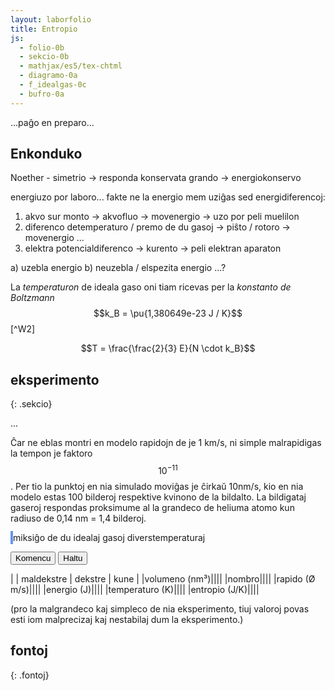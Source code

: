 ```yaml
---
layout: laborfolio
title: Entropio
js:
  - folio-0b
  - sekcio-0b 
  - mathjax/es5/tex-chtml
  - diagramo-0a
  - f_idealgas-0c
  - bufro-0a
---
```


...paĝo en preparo...

<!--
https://de.wikipedia.org/wiki/Ideales_Gas#Ideales_Gasgemisch
https://de.wikipedia.org/wiki/Gibbssches_Paradoxon
https://en.wikipedia.org/wiki/Entropy_of_mixing

https://de.wikipedia.org/wiki/Sackur-Tetrode-Gleichung
http://hyperphysics.phy-astr.gsu.edu/hbase/Therm/entropgas.html
https://de.wikipedia.org/wiki/Ideales_Gas#Entropie


https://chem.libretexts.org/Bookshelves/General_Chemistry/Map%3A_General_Chemistry_(Petrucci_et_al.)/19%3A_Spontaneous_Change%3A_Entropy_and_Gibbs_Energy/19.3%3A_Evaluating_Entropy_and_Entropy_Changes

https://physics.stackexchange.com/questions/334813/entropy-of-two-subsystems-exchanging-energy

https://eo.wikibooks.org/wiki/Termodinamiko/Leciono_1#Ideala_gaso
https://de.wikipedia.org/wiki/Ideales_Gas
https://de.wikipedia.org/wiki/Innere_Energie

https://www.tec-science.com/de/thermodynamik-waermelehre/kinetische-gastheorie/maxwell-boltzmann-verteilung/#Wahrscheinlichste_Geschwindigkeit

https://www.pfeiffer-vacuum.com/de/know-how/einfuehrung-in-die-vakuumtechnik/grundlagen/thermische-teilchengeschwindigkeit/

https://de.wikipedia.org/wiki/Adiabatische_Zustands%C3%A4nderung#Adiabaten_des_idealen_Gases
-->

## Enkonduko

Noether - simetrio -> responda konservata grando
-> energiokonservo

energiuzo por laboro... fakte ne la energio mem uziĝas sed energidiferencoj:

1. akvo sur monto -> akvofluo -> movenergio -> uzo por peli muelilon
2. diferenco detemperaturo / premo de du gasoj -> piŝto / rotoro -> movenergio ...
3. elektra potencialdiferenco -> kurento -> peli elektran aparaton

a) uzebla energio b) neuzebla / elspezita energio
...?



La *temperaturon* de ideala gaso oni tiam ricevas per la *konstanto de Boltzmann* $$k_B = \pu{1,380649e-23 J / K}$$ [^W2]

$$T = \frac{\frac{2}{3} E}{N \cdot k_B}$$


## eksperimento
{: .sekcio}

...

Ĉar ne eblas montri en modelo rapidojn de je 1 km/s, ni simple malrapidigas la tempon je faktoro $$10^{-11}$$. 
Per tio la punktoj en nia simulado moviĝas je ĉirkaŭ 10nm/s, kio en nia modelo estas 100 bilderoj respektive kvinono de la bildalto. La bildigataj gaseroj respondas proksimume al la grandeco de heliuma atomo kun radiuso de 0,14 nm = 1,4 bilderoj.

<!--

En ideala gaso ne estas interagoj inter la senfinie malgrandaj eroj. Do tia gaso ne likvidiĝas aŭ solidiĝas en malaltaj temperaturoj. La ena energio estas plene difinita per la suma kineta energio de la eroj: 

E = Σₙ 1/2*m*v²

Per la konstanto de Boltzmann kaj la nombro N de la eroj oni ricevas la temperaturon kaj la gasekvacion:

T = E / (N*kB)
p*V = N*kB*T


Bazaj unuoj kaj grandoj de la modelo:

volumeno:
-----------
ni montras nur kvdardatan areon, sed supozas, ke ĝi reprezentas
spacon 320px profundan.

1pm = 1e-12m, 1nm = 1e-9m
1nm³ = 1e-27m³
1px =~ 0.1nm
1px³ =~ 1e-3nm³
V = 300x400x400 px³ =~ 30x40x40nm³ = 4.8e4nm³ = 4.8e-23m³
He-radiuso: 140pm = 1.4px

por ideala gaso en normkondiĉoj:
pₙ = 1.0bar = 1000hPa; 
T1 = Tₙ-20K = 273.15K = 0°C
T2 = T1+100K = 100°C
ni ricevus
N1 = p*V / (kB*T1) = 1272 gaseroj
N2 = p*V / (kB*T2) = 931 gaseroj

maso/denso
-----------
He-maso: 4u = 6.64e-27 kg

terma energio
-----------
EN1 = N*kB*T = 1272 * 1.38e-23J/K * 273.15K = 4.8e-18J
unuopa E1 = 1.38e-23J/K * 293.15K = 3.8e-21J

EN2 = N*kB*T = 931 * 1.38e-23J/K * 373.15K = 4.8e-18J
unuopa E2 = 1.38e-23J/K * 373.15K = 5.1e-21J


rapido:
-----------
He: v1 = √(2E1/m) = √(7.6e-21J/6.64e-27kg)  = 1070m/s ~ 1.1e3m/s
He: v2 = √(2E2/m) = √(10.2e-21J/6.64e-27kg) = 1239m/s = 1.2e3m/s

entropio:
----------
vd. https://de.wikipedia.org/wiki/Ideales_Gas#Mischungsentropie_eines_idealen_Gasgemischs
absoluta, laŭ simpligita formo de Sackuhr-Tetrode-ekvacio:
S = N*kB*(ln(V/N) + 3/2*ln(T) + N*σ
kun entropikonstanto σ = kB(ln[(2*pi*m*kB)^³/² / h³] + 5/2)

ĉe miksado de du *samnombraj* (N=1050) volumenoj la entropidiferenco estus:
(vd https://en.wikipedia.org/wiki/Entropy_of_mixing)
ΔS = - N*kB*ln(1/2) (ĉ. 1e-20)

S1 = entropie(1272,4u,4.8e-23m³,273.15K)
S2 = entropio(931,4u,4.8e-23m³,373.15K)
S1 = 1.815e-18
S2 = 1.338e-18
S1+S2 = 3.153e-18

S = entropio(2203,4u,9.6e-23m³,323.15K) 
  = 3.155e-18.

Do ni ricevas nr devion de 0.2e-20 - eble N ĉe ni estas tro malgranda por uzi la simpligitan formulon?

-->

<style>
    canvas {
        border: 2px solid cornflowerblue;
    }
    table {
        table-layout: fixed;
    }
    /*
    td:first-child {
        width: 60%;
    }
    td:nth-child(2) {
        width: 20%;
    }*/
    .elekto label {
        padding: 0.2em;
        padding-left: 0;
        border-radius: 4px;
        border: 1px dotted cornflowerblue;
        border-left: none;
        /*background: linear-gradient(90deg, rgba(9,9,121,0) 0%, rgba(34,102,116,1) 60%, rgba(9,9,121,0) 100%);*/
    }
</style>



<canvas id="kampo" width="600" height="400"></canvas>
miksiĝo de du idealaj gasoj diverstemperaturaj

<button id="starto">Komencu</button>
<button id="halto">Haltu</button>

| | maldekstre | dekstre | kune |
|volumeno (nm³)|<span id="volumeno1"/>|<span id="volumeno2"/>|<span id="volumeno3"/>|
|nombro|<span id="nombro1"/>|<span id="nombro2"/>|<span id="nombro3"/>|
|rapido (Ø m/s)|<span id="rapido1"/>|<span id="rapido2"/>|<span id="rapido3"/>|
|energio (J)|<span id="energio1"/>|<span id="energio2"/>|<span id="energio3"/>|
|temperaturo (K)|<span id="temperaturo1"/>|<span id="temperaturo2"/>|<span id="temperaturo3"/>|
|entropio (J/K)|<span id="entropio1"/>|<span id="entropio2"/>|<span id="entropio3"/>|

(pro la malgrandeco kaj simpleco de nia eksperimento, tiuj valoroj
povas esti iom malprecizaj kaj nestabilaj dum la eksperimento.)

<script>

const canvas = document.getElementById("kampo");
const dgr = new Diagramo(canvas);
    // pro pli bona kombino de interkovriĝantaj gradientoj 
    //dgr.ctx.globalCompositeOperation = "soft-light"; // lighter
const koloro = "cornflowerblue";

// skal-faktoroj 
const px_nm = 0.1; // 1px = 0.1nm
const ĉellarĝo = 1/6; 
const ĉelalto = 1/4;

const ĉelo_nm = 600*ĉellarĝo*px_nm; // ĉelalto en nm
const ĉelo_px = canvas.width*ĉellarĝo;

const intervalo = 50; // 50 ms
const r_ero = 1.4; // radiuso de eroj

//let v_max = K/2; // 10*K; K*2;  // maksimuma rapideco ~ temperaturo

let t0 = 0; // tempo komenciĝu ĉe T=0
let ripetoj; // per clearTimeout(ripatoj.p) oni povas haltigi kurantan eksperimenton

let idealgaso;

class IG2 extends Idealgaso {
    kolizio(e,nx,ny) {
        // traktu koliziojn kun la meza vando, ĉu la vektoro n-e tranĉas la vandon?
        if (nx != e.x) {
            const lambda = (this.larĝo/2 - e.x) / (nx - e.x);
            if (lambda >= 0 && lambda <= 1) {
                const sy = e.y + lambda*(ny-e.y);
                if (sy/this.alto > ĉelalto && sy < this.alto) {
                    // kolizio kun la vando - reĵetu!
                    e.vx = -e.vx;
                    nx = this.larĝo/2 - (nx - this.larĝo/2);
                }
            }
        }

        return super.kolizio(e,nx,ny);
    }

    // kalkulu energion kaj eronombron aparte por dekstra kaj maldekstra parto
    dekstre_maldekstre() {
        let md = {n:0, e: 0};
        let d = {n: 0, e: 0};

        for (let k=0; k < this.ĉeloj.length; k++) {
            const ĉelo = this.ĉeloj[k];
            const pos = this.ĉelpos(k);

            if (pos.kol < 1/ĉellarĝo/2) {
                md.n += Object.keys(ĉelo).length;
                md.e += this.ĉelenergio(ĉelo)
            } else {
                d.n += Object.keys(ĉelo).length;
                d.e += this.ĉelenergio(ĉelo)
            }
        }

        return [md,d];
    }
}

// trakto de adaptoj per butonoj ...

ĝi("#halto").disabled = true;

kiam_klako("#starto",() => {
    eksperimento();
    ĝi("#halto").disabled = false;
});

kiam_klako("#halto",() => {
    if (ripetoj) clearTimeout(ripetoj.p);
});


// preparo de la eksperimento
function preparo() {

    // ni uzas 30x400-ĉelojn por ekhavi temperaturajn striojn
    // larĝo estu multoblo de 30!
    idealgaso = new IG2( // maldekstre
        px_nm*canvas.width,
        px_nm*canvas.height,
        px_nm*canvas.height, // profundo = alto
        [ĉellarĝo,ĉelalto]);

    // tempopunkto=0
    t0 = 0;

    // 3320 gaseroj kun maso 4u, rapideco 0.5*ĉelalto, tempintervalo 1/20s
    // PLIBONIGU: pli bone donu la temperaturon kaj kalkulo en Idealgaso la
    // konvenan rapidecon por tio, ĉu?
    const T1 = 273.15; // temperaturo maldekstre en K
    const T2 = 373.15; // temperaturo dekstre en K
    const p = 1e5; // premo 1000 hPa
    const m = 4; // maso 4u
    const V = idealgaso.volumeno()*1e-27; // en m³
    const N1 = Idealgaso.nombro(p,V/2,T1); // nombro da eroj en normkondiĉoj maldekstre
    const N2 = Idealgaso.nombro(p,V/2,T2); // nombro da eroj en varma gaso dekstre

    // provizore... ni devas aldoni eblecon
    // de diferencaj eroj/kondiĉoj en diversaj ĉeloj ĉe Idalgaso!
    idealgaso.preparo(m);
    idealgaso.kreu_erojn(N1,T1,0,0,px_nm*canvas.width/2,px_nm*canvas.height);
    idealgaso.kreu_erojn(N2,T2,px_nm*canvas.width/2,0);

    ĝi("#rapido1").innerHTML = '';
    ĝi("#energio1").innerHTML = '';
    ĝi("#temperaturo1").innerHTML = '';
    ĝi("#entropio1").innerHTML = '';

    ĝi("#rapido2").innerHTML = '';
    ĝi("#energio2").innerHTML = '';
    ĝi("#temperaturo2").innerHTML = '';
    ĝi("#entropio2").innerHTML = '';

    ĝi("#rapido3").innerHTML = '';
    ĝi("#energio3").innerHTML = '';
    ĝi("#temperaturo3").innerHTML = '';
    ĝi("#entropio3").innerHTML = '';

    dgr.viŝu();
    dividita = true;
    dgr.linio(
        canvas.width/2,canvas.height*ĉelalto,
        canvas.width/2,canvas.height,
        koloro);
}

function pentro() {
    const satureco = 90;
    const heleco = 90;

    function hsl(h) { return Diagramo.hsl2hex(h,satureco,heleco); }
    function h2sl(h1,h2) { return hsl(((h1+h2)/2)%360); }

    function ig_pentro(idealgaso,offs=0) {
        // kalkulu temperaturojn kaj kolorvalorojn por la ĉeloj
        let koloroj = [];
        for (const ĉelo of idealgaso.ĉeloj) {
            const T = idealgaso.ĉeltemperaturo(ĉelo);
            koloroj.push(Diagramo.kolorvaloro(T,200,400));
        }

        // pentru la ĉelojn kun kolora fono
        for (let k=0; k<idealgaso.ĉeloj.length; k++) {
            const ĉelo = idealgaso.ĉeloj[k];
            const p = idealgaso.ĉelpos(k);

            //const k1 = k? h2sl(koloroj[k-1],koloroj[k]) : hsl(koloroj[k]);
            const km = hsl(koloroj[k]);
            //const k2 = (k<idealgaso.ĉeloj.length-1)? h2sl(koloroj[k],koloroj[k+1]) : hsl(koloroj[k]);

            // dgr.rektangulo_h3k(offs+ĉelo_px*k,0,ĉelo_px,canvas.height,k1,km,k2);
            dgr.rektangulo( //_gr(
                p.kol*ĉelo_px, p.lin*ĉelo_px,
                (1+p.kol)*ĉelo_px, (1+p.lin)*ĉelo_px,
                km, km+"00");

            for (const e of Object.values(ĉelo)) {
                const x = e.x/px_nm+offs;
                const y = e.y/px_nm;
                const koloro = "#0095DD";
                dgr.punkto(x,y,1,koloro);
            }
        }
    }

    dgr.viŝu();

    ig_pentro(idealgaso);

    dgr.linio(
        canvas.width/2,canvas.height*ĉelalto,
        canvas.width/2,canvas.height,
        "#000055",3);

}


function valoroj() {
    const [md,d] = idealgaso.dekstre_maldekstre();
    const maso = idealgaso.maso;
    const volumeno = idealgaso.volumeno();
    const Tmd = Idealgaso.temperaturo(md.n,md.e);
    const Td = Idealgaso.temperaturo(d.n,d.e);

    ĝi("#volumeno1").innerHTML = nombro(volumeno/2);
    ĝi("#nombro1").innerHTML = nombro(md.n);
    ĝi("#rapido1").innerHTML = nombro(Idealgaso.rapido(maso, Tmd));
    ĝi("#energio1").innerHTML = nombro(md.e);
    ĝi("#temperaturo1").innerHTML = nombro(Tmd);
    ĝi("#entropio1").innerHTML = nombro(Idealgaso.entropio(md.n,maso,volumeno,Tmd),6);

    ĝi("#volumeno2").innerHTML = nombro(volumeno/2);
    ĝi("#nombro2").innerHTML = nombro(d.n);
    ĝi("#rapido2").innerHTML = nombro(Idealgaso.rapido(maso, Td));
    ĝi("#energio2").innerHTML = nombro(d.e);
    ĝi("#temperaturo2").innerHTML = nombro(Td);
    ĝi("#entropio2").innerHTML = nombro(Idealgaso.entropio(d.n,maso,volumeno,Td),6);


    ĝi("#volumeno3").innerHTML = nombro(volumeno);
    ĝi("#nombro3").innerHTML = nombro(idealgaso.nombro);
    //ĝi("#rapido3").innerHTML = nombro(idealgaso.rapido_ave());
    ĝi("#rapido3").innerHTML = nombro(Idealgaso.rapido(maso,idealgaso.temperaturo()));
    ĝi("#energio3").innerHTML = nombro(idealgaso.energio());
    ĝi("#temperaturo3").innerHTML = nombro(idealgaso.temperaturo());
    ĝi("#entropio3").innerHTML = nombro(idealgaso.entropio(),6);


/*
    ĝi("#entropio").innerHTML = nombro(idealgaso.entropio());
    entalpio.val(idealgaso.entalpio());
    gibsenergio.val(idealgaso.gibsenergio());
    ĝi("#entalpio").innerHTML = nombro(entalpio.averaĝo(),2);
    ĝi("#gibsenergio").innerHTML = nombro(gibsenergio.averaĝo(),2);
    */
}

function paŝo() {
    idealgaso.procezo();

    pentro();
    valoroj();
}


function eksperimento() {
    // komencaj valoroj
    //parametroj();

    n_eroj = 1000; // {"malalta": 500, "meza": 1000, "alta": 2000}[kA];

    //var interval = setInterval(pentru, 100);

    preparo();
    if (ripetoj) clearTimeout(ripetoj.p);
    ripetoj = ripetu(
        () => {
            paŝo();
            return true; // ni ne haltos antaŭ butonpremo [Haltu]...(idealgaso.T < d_larĝo);
        },
        intervalo
    )
}

function daŭrigo() {
    const ŝovo = 400;
    t0 += ŝovo;

    function maldekstren(ctx) {
        const imageData = ctx.getImageData(ŝovo,0,
            ctx.canvas.width-ŝovo,ctx.canvas.height);
        /*
        ctx.translate(-ŝovo,0);
        ctx.clearRect(t0, 0, ctx.canvas.width,ctx.canvas.height);
        */
        ctx.clearRect(0, 0, ctx.canvas.width,ctx.canvas.height);

        ctx.putImageData(imageData,0, 0);
    }
    maldekstren(dgr_n);
    maldekstren(dgr_r);

    const d_alto = d_rapidoj.getAttribute("height");
    linio(d_alto/3,dgr_r);
    linio(3/4*d_alto,dgr_r);

    parametroj();
    idealgaso.parametroj(4,20);

    ripetu(
        () => {
            paŝo();
            //return (idealgaso.t - t0 < d_larĝo);
            return true;
        },
        intervalo
    )
}

preparo();

</script>



## fontoj
{: .fontoj}
